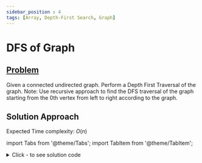 ```yaml
---
sidebar_position : 4
tags: [Array, Depth-First Search, Graph]
---
```


# DFS of Graph

## [Problem](https://practice.geeksforgeeks.org/problems/depth-first-traversal-for-a-graph/1)

Given a connected undirected graph. Perform a Depth First Traversal of the graph.
Note: Use recursive approach to find the DFS traversal of the graph starting from the 0th vertex from left to right according to the graph.


## Solution Approach

Expected Time complexity: $O(n)$

import Tabs from '@theme/Tabs';
import TabItem from '@theme/TabItem';

<details><summary>Click - to see solution code</summary>

<Tabs>
<TabItem value="cpp" label="C++">

```cpp
class Solution {
   public:
    vector<int> ans;
    vector<int> vis;
    void dfs(vector<int> adj[], int cur, int par) {
        if (vis[cur]) return;
        vis[cur] = 1;
        ans.push_back(cur);
        for (auto nbr : adj[cur]) {
            if (nbr != par) {
                dfs(adj, nbr, cur);
            }
        }
    }

    vector<int> dfsOfGraph(int V, vector<int> adj[]) {
        vis.resize(V);
        dfs(adj, 0, -1);
        return ans;
    }
};
```
</TabItem>
</Tabs>

</details>
